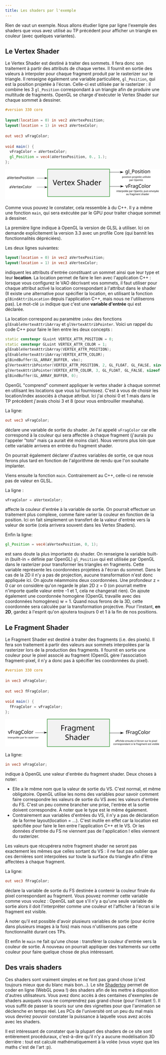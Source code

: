 ```yaml
---
title: Les shaders par l'exemple
---
```


Rien de vaut un exemple. Nous allons étudier ligne par ligne l'exemple des shaders que vous avez utilisé au TP précédent pour afficher un triangle en couleur (avec quelques variantes).

## Le Vertex Shader

Le Vertex Shader est destiné à traiter des sommets. Il fera donc son traitement à partir des attributs de chaque vertex. Il fournit en sortie des valeurs à interpoler pour chaque fragment produit par le rasterizer sur le triangle. Il renseigne également une variable particulière, `gl_Position`, qui est la position projetée à l'écran. Celle-ci est utilisée par le rasterizer : il combine les 3 `gl_Position` correspondant à un triangle afin de produire une multitude de fragments. OpenGL se charge d'exécuter le Vertex Shader sur chaque sommet à dessiner.

```glsl
#version 330 core

layout(location = 0) in vec2 aVertexPosition;
layout(location = 1) in vec3 aVertexColor;

out vec3 vFragColor;

void main() {
  vFragColor = aVertexColor;
  gl_Position = vec4(aVertexPosition, 0., 1.);
};
```

<div class="white-background">

![](img/vertex_shader_example.svg)

</div>

Comme vous pouvez le constater, cela ressemble à du C++. Il y a même une fonction `main`, qui sera exécutée par le GPU pour traiter chaque sommet à dessiner.

La première ligne indique à OpenGL la version de GLSL à utiliser. Ici on demande explicitement la version 3.3 avec un profile Core (qui bannit les fonctionnalités dépréciées).

Les deux lignes suivantes:

```glsl
layout(location = 0) in vec2 aVertexPosition;
layout(location = 1) in vec3 aVertexColor;
```

indiquent les attributs d'entrée constituant un sommet ainsi que leur type et leur **location**. La location permet de faire le lien avec l'application C++ : lorsque vous configurez le VAO décrivant vos sommets, il faut utiliser pour chaque attribut activé la location correspondant à l'attribut dans le shader (Il existe une alternative pour spécifier la location, en utilisant la fonction `glBindAttribLocation` depuis l'application C++, mais nous ne l'utiliserons pas). Le mot-clé `in` indique que c'est une **variable d'entrée** qui est déclarée.

La location correspond au paramètre `index` des fonctions `glEnableVertexAttribArray` et `glVertexAttribPointer`. Voici un rappel du code C++ pour faire le lien entre les deux concepts :

```cpp
static constexpr GLuint VERTEX_ATTR_POSITION = 0;
static constexpr GLuint VERTEX_ATTR_COLOR = 1;
glEnableVertexAttribArray(VERTEX_ATTR_POSITION);
glEnableVertexAttribArray(VERTEX_ATTR_COLOR);
glBindBuffer(GL_ARRAY_BUFFER, vbo);
glVertexAttribPointer(VERTEX_ATTR_POSITION, 2, GL_FLOAT, GL_FALSE, sizeof(Vertex2DColor), (const GLvoid*) offsetof(Vertex2DColor, position));
glVertexAttribPointer(VERTEX_ATTR_COLOR, 3, GL_FLOAT, GL_FALSE, sizeof(Vertex2DColor), (const GLvoid*) offsetof(Vertex2DColor, color));
glBindBuffer(GL_ARRAY_BUFFER, 0);
```

OpenGL "comprend" comment appliquer le vertex shader à chaque sommet en utilisant les locations que vous lui fournissez. C'est à vous de choisir les location/index associés à chaque attribut. Ici j'ai choisi 0 et 1 mais dans le TP précédent j'avais choisi 3 et 8 (pour vous embrouiller mwahaha).

La ligne:

```glsl
out vec3 vFragColor;
```

déclare une variable de sortie du shader. Je l'ai appelé `vFragColor` car elle correspond à la couleur qui sera affectée à chaque fragment (j'aurais pu l'appeler "toto" mais ça aurait été moins clair). Nous verrons plus loin que cette variable arrivera en entrée du fragment shader.

On pourrait également déclarer d'autres variables de sortie, ce que nous ferons plus tard en fonction de l'algorithme de rendu que l'on souhaite implanter.

Viens ensuite la fonction `main`. Contrairement au C++, celle-ci ne renvoie pas de valeur en GLSL.

La ligne :

```glsl
vFragColor = aVertexColor;
```

affecte la couleur d'entrée à la variable de sortie. On pourrait effectuer un traitement plus complexe, comme faire varier la couleur en fonction de la position. Ici on fait simplement un transfert de la valeur d'entrée vers la valeur de sortie (cela arrivera souvent dans les Vertex Shaders).

Enfin la ligne:

```glsl
gl_Position = vec4(aVertexPosition, 0, 1);
```

est sans doute la plus importante du shader. On renseigne la variable built-in (built-in = définie par OpenGL) `gl_Position` qui est utilisée par OpenGL dans le rasterizer pour transformer les triangles en fragments. Cette variable représente les coordonnées projetées à l'écran du sommet. Dans le cas de la 2D il n'y a pas de projection, aucune transformation n'est donc appliquée ici. On ajoute néammoins deux coordonnées. Une profondeur z = 0 car on considère qu'on regarde le plan 2D z = 0 (on pourrait mettre n'importe quelle valeur entre -1 et 1, cela ne changerait rien). On ajoute également une coordonnée homogène (OpenGL travaille avec des coordonnées homogènes) w = 1. Quand nous ferons de la 3D, cette coordonnée sera calculée par la transformation projective. Pour l'instant, **en 2D**, gardez à l'esprit qu'on ajoutera toujours 0 et 1 à la fin de nos positions.

## Le Fragment Shader

Le Fragment Shader est destiné à traiter des fragments (i.e. des pixels). Il fera son traitement à partir des valeurs aux sommets interpolées par la rasterizer lors de la production des fragments. Il fournit en sortie une couleur pour le pixel associé au fragment (OpenGL gère l'association fragment-pixel, il n'y a donc pas à spécifier les coordonnées du pixel).

```glsl
#version 330 core

in vec3 vFragColor;

out vec3 fFragColor;

void main() {
  fFragColor = vFragColor;
};
```

<div class="white-background">

![](img/fragment_shader_example.svg)

</div>

La ligne:

```glsl
in vec3 vFragColor;
```

indique à OpenGL une valeur d'entrée du fragment shader. Deux choses à noter:

- Elle a le même nom que la valeur de sortie du VS. C'est normal, et même obligatoire. OpenGL utilise les noms des variables pour savoir comment faire correspondre les valeurs de sortie du VS avec les valeurs d'entrée du FS. C'est un peu comme brancher une prise, l'entrée et la sortie doivent correspondre. À noter que le type est le même également.
- Contrairement aux variables d'entrées du VS, il n'y a pas de déclaration de la forme layout(location = ...). C'est inutile en effet car la location est spécifiée pour faire le lien entre l'application C++ et le VS. Or les données d'entrée du FS ne viennent pas de l'application ! elles viennent du rasterizer.

Les valeurs que récupérera notre fragment shader ne seront pas exactement les mêmes que celles sortant du VS : il ne faut pas oublier que ces dernières sont interpolées sur toute la surface du triangle afin d'être affectées à chaque fragment.

La ligne:

```glsl
out vec3 fFragColor;
```

déclare la variable de sortie du FS destinée à contenir la couleur finale du pixel correspondant au fragment. Vous pouvez nommer cette variable comme vous voulez : OpenGL sait que s'il n'y a qu'une seule variable de sortie alors il doit l'interpréter comme une couleur et l'afficher à l'écran si le fragment est visible.

À noter qu'il est possible d'avoir plusieurs variables de sortie (pour écrire dans plusieurs images à la fois) mais nous n'utiliserons pas cette fonctionnalité durant ces TPs.

Et enfin le `main` ne fait qu'une chose : transférer la couleur d'entrée vers la couleur de sortie. À nouveau on pourrait appliquer des traitements sur cette couleur pour faire quelque chose de plus intéressant.

## Des vrais shaders

Ces shaders sont vraiment simples et ne font pas grand chose (c'est toujours mieux que du blanc mais bon...). Le site [Shadertoy](https://www.shadertoy.com/) permet de coder en ligne (WebGL powa !) des shaders afin de les mettre à disposition d'autres utilisateurs. Vous avez donc accès à des centaines d'exemples de shaders auxquels vous ne comprendrez pas grand chose (pour l'instant !). Il vous suffit de passer la souris sur une des vignettes pour que l'animation se déclenche en temps réel. Les PCs de l'université ont un peu du mal mais vous devriez pouvoir constater la puissance à laquelle vous avez accès avec les shaders.

Il est intéressant de constater que la plupart des shaders de ce site sont entièrement procéduraux, c'est-à-dire qu'il n'y a aucune modélisation 3D derrière : tout est calculé mathématiquement à la volée (vous voyez que les maths c'est de l'art :p). 